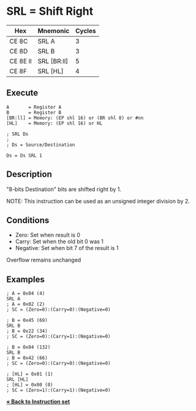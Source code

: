 # SRL = Shift Right

| Hex      | Mnemonic       | Cycles |
| -------- | -------------- | ------ |
| CE 8C    | SRL A          | 3      |
| CE 8D    | SRL B          | 3      |
| CE 8E ll | SRL \[BR:ll]   | 5      |
| CE 8F    | SRL \[HL]      | 4      |

## Execute

```
A       = Register A
B       = Register B
[BR:ll] = Memory: (EP shl 16) or (BR shl 8) or #nn
[HL]    = Memory: (EP shl 16) or HL
```

```
; SRL Ds
;
; Ds = Source/Destination

Ds = Ds SRL 1
```

## Description

"8-bits Destination" bits are shifted right by 1.

NOTE: This instruction can be used as an unsigned integer division by 2.

## Conditions

* Zero: Set when result is 0
* Carry: Set when the old bit 0 was 1
* Negative: Set when bit 7 of the result is 1

Overflow remains unchanged

## Examples

```
; A = 0x04 (4)
SRL A
; A = 0x02 (2)
; SC = (Zero=0):(Carry=0):(Negative=0)
```

```
; B = 0x45 (69)
SRL B
; B = 0x22 (34)
; SC = (Zero=0):(Carry=1):(Negative=0)
```

```
; B = 0x84 (132)
SRL B
; B = 0x42 (66)
; SC = (Zero=0):(Carry=0):(Negative=0)
```

```
; [HL] = 0x01 (1)
SRL [HL]
; [HL] = 0x00 (0)
; SC = (Zero=1):(Carry=1):(Negative=0)
```

[**« Back to Instruction set**](../S1C88_InstructionSet.md)
